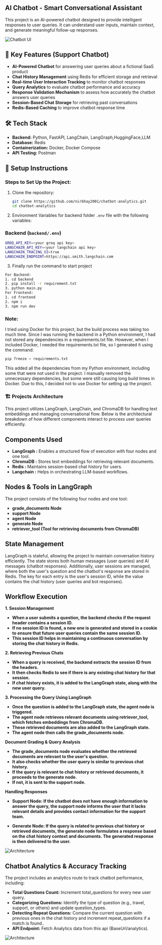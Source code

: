 ## AI Chatbot - Smart Conversational Assistant
This project is an AI-powered chatbot designed to provide intelligent responses to user queries. It can understand user inputs, maintain context, and generate meaningful follow-up responses.

![Chatbot UI](https://res.cloudinary.com/dgejijgss/image/upload/v1743283335/vahan_project_UI_response_image_tilild.jpg )

## 🚀 Key Features (Support Chatbot)

-  **AI-Powered Chatbot** for answering user queries about a fictional SaaS product  
-  **Chat History Management** using Redis for efficient storage and retrieval  
-  **Real-time User Interaction Tracking** to monitor chatbot responses  
-  **Query Analytics** to evaluate chatbot performance and accuracy  
-  **Response Validation Mechanism** to assess how accurately the chatbot answers user queries  
-  **Session-Based Chat Storage** for retrieving past conversations  
-  **Redis-Based Caching** to improve chatbot response time


## 🛠 Tech Stack

- **Backend:** Python, FastAPI, LangChain, LangGraph,HuggingFace,LLM 
- **Database:** Redis  
- **Containerization:** Docker, Docker Compose  
- **API Testing:** Postman

## 🔧 Setup Instructions  
 
### Steps to Set Up the Project:  

1. Clone the repository:  
   ```sh
   git clone https://github.com/nirbhay2001/chatbot-analytics.git
   cd chatbot-analytics


2. Environment Variables 
for backend folder `.env` file with the following variables:  

### **Backend (`backend/.env`)**
 
```sh
GROQ_API_KEY=<your groq api key>
LANGCHAIN_API_KEY=<your langchain api key>
LANGCHAIN_TRACING_V2=true
LANGCHAIN_ENDPOINT=https://api.smith.langchain.com
```
3. Finally run the command to start project
```sh
For Backend:
1. cd backend
2. pip install -r requirement.txt
3. python main.py
For Frontend:
1. cd frontend
2. npm i
3. npm run dev

```
### **Note:** 
I tried using Docker for this project, but the build process was taking too much time. Since I was running the backend in a Python environment, I had not stored any dependencies in a requirements.txt file. However, when I included Docker, I needed the requirements.txt file, so I generated it using the command: 
```sh
pip freeze > requirements.txt
```
This added all the dependencies from my Python environment, including some that were not used in the project. I manually removed the unnecessary dependencies, but some were still causing long build times in Docker.
Due to this, I decided not to use Docker for setting up the project.
### **🏗 Projects Architecture**
This project utilizes LangGraph, LangChain, and ChromaDB for handling text embeddings and managing conversational flow. Below is the architectural breakdown of how different components interact to process user queries efficiently.
## Components Used
-  **LangGraph :** Enables a structured flow of execution with four nodes and one tool.  
-  **ChromaDB :**  Stores text embeddings for retrieving relevant documents. 
-  **Redis :** Maintains session-based chat history for users. 
-  **Langchain :** Helps in orchestrating LLM-based workflows.

## Nodes & Tools in LangGraph
The project consists of the following four nodes and one tool:
- **grade_documents Node**
- **support Node**
- **agent Node**
- **generate Node**
- **retriever_tool (Tool for retrieving documents from ChromaDB)**
 ## State Management
 LangGraph is stateful, allowing the project to maintain conversation history efficiently. The state stores both human messages (user queries) and AI messages (chatbot responses).
Additionally, user sessions are managed, where both the user's question and the chatbot's response are stored in Redis. The key for each entry is the user's session ID, while the value contains the chat history (user queries and bot responses).
## Workflow Execution
**1. Session Management**

- **When a user submits a question, the backend checks if the request header contains a session ID.**
- **If no session ID is found, a new one is generated and stored in a cookie to ensure that future user queries contain the same session ID.**
- **This session ID helps in maintaining a continuous conversation by storing the chat history in Redis.**

**2. Retrieving Previous Chats**
- **When a query is received, the backend extracts the session ID from the headers.**
- **It then checks Redis to see if there is any existing chat history for that session.**
- **If chat history exists, it is added to the LangGraph state, along with the new user query.**

**3. Processing the Query Using LangGraph**
- **Once the question is added to the LangGraph state, the agent node is triggered.**
- **The agent node retrieves relevant documents using retriever_tool, which fetches embeddings from ChromaDB.**
- **These retrieved documents are also added to the LangGraph state.**
- **The agent node then calls the grade_documents node.**

**Document Grading & Query Analysis**
- **The grade_documents node evaluates whether the retrieved documents are relevant to the user's question.**
- **It also checks whether the user query is similar to previous chat history.**
- **If the query is relevant to chat history or retrieved documents, it proceeds to the generate node.**
- **If not, it is sent to the support node.**

**Handling Responses**
- **Support Node: If the chatbot does not have enough information to answer the query, the support node informs the user that it lacks relevant details and provides contact information for the support team.**
  
- **Generate Node: If the query is related to previous chat history or retrieved documents, the generate node formulates a response based on the chat history context and documents. The generated response is then delivered to the user.**
  
![Architecture](https://res.cloudinary.com/dgejijgss/image/upload/v1743282967/vahan_project_Archte_image_jq3uui.jpg)

## Chatbot Analytics & Accuracy Tracking
The project includes an analytics route to track chatbot performance, including:
- **Total Questions Count:** Increment total_questions for every new user query.
- **Categorizing Questions:** Identify the type of question (e.g., travel, support, or others) and update question_types.
- **Detecting Repeat Questions:** Compare the current question with previous ones in the chat history and increment repeat_questions if a match is found..
- **API Endpoint:** Fetch Analytics data from this api (BaseUrl/analytics).

![Architecture](https://res.cloudinary.com/dgejijgss/image/upload/v1743283276/vahan_project_analytics_tracking_k3vjzt.png)




 
